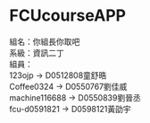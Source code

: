 # FCUcourseAPP
組名：你組長你取吧  
系級：資訊二丁  
組員：  
123ojp → D0512808童舒晧  
Coffee0324 → D0550767劉佳威  
machine116688 → D0550839劉晉丞  
fcu-d0591821 → D0598121黃劭宇  
